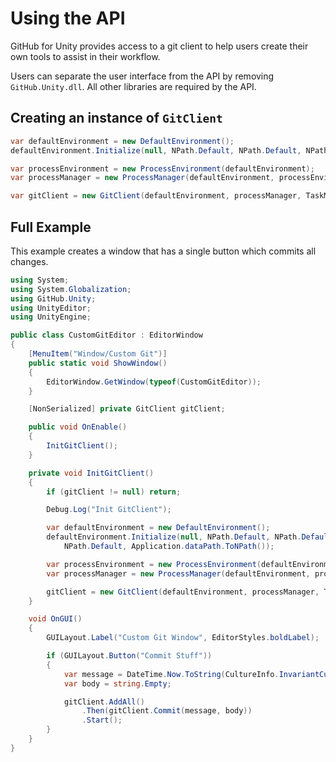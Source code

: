 # Using the API

GitHub for Unity provides access to a git client to help users create their own tools to assist in their workflow.

Users can separate the user interface from the API by removing `GitHub.Unity.dll`. All other libraries are required by the API.

## Creating an instance of `GitClient`
```cs
var defaultEnvironment = new DefaultEnvironment();
defaultEnvironment.Initialize(null, NPath.Default, NPath.Default, NPath.Default, Application.dataPath.ToNPath());

var processEnvironment = new ProcessEnvironment(defaultEnvironment);
var processManager = new ProcessManager(defaultEnvironment, processEnvironment, TaskManager.Instance.Token);

var gitClient = new GitClient(defaultEnvironment, processManager, TaskManager.Instance.Token);
```

## Full Example
This example creates a window that has a single button which commits all changes.
```cs
using System;
using System.Globalization;
using GitHub.Unity;
using UnityEditor;
using UnityEngine;

public class CustomGitEditor : EditorWindow
{
    [MenuItem("Window/Custom Git")]
    public static void ShowWindow()
    {
        EditorWindow.GetWindow(typeof(CustomGitEditor));
    }

    [NonSerialized] private GitClient gitClient;

    public void OnEnable()
    {
        InitGitClient();
    }

    private void InitGitClient()
    {
        if (gitClient != null) return;

        Debug.Log("Init GitClient");

        var defaultEnvironment = new DefaultEnvironment();
        defaultEnvironment.Initialize(null, NPath.Default, NPath.Default, 
            NPath.Default, Application.dataPath.ToNPath());

        var processEnvironment = new ProcessEnvironment(defaultEnvironment);
        var processManager = new ProcessManager(defaultEnvironment, processEnvironment, TaskManager.Instance.Token);

        gitClient = new GitClient(defaultEnvironment, processManager, TaskManager.Instance.Token);
    }

    void OnGUI()
    {
        GUILayout.Label("Custom Git Window", EditorStyles.boldLabel);

        if (GUILayout.Button("Commit Stuff"))
        {
            var message = DateTime.Now.ToString(CultureInfo.InvariantCulture);
            var body = string.Empty;

            gitClient.AddAll()
                .Then(gitClient.Commit(message, body))
                .Start();
        }
    }
}
```


